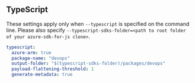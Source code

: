 ## TypeScript

These settings apply only when `--typescript` is specified on the command line.
Please also specify `--typescript-sdks-folder=<path to root folder of your azure-sdk-for-js clone>`.

```yaml $(typescript)
typescript:
  azure-arm: true
  package-name: "devops"
  output-folder: "$(typescript-sdks-folder)/packages/devops"
  payload-flattening-threshold: 1
  generate-metadata: true
```
